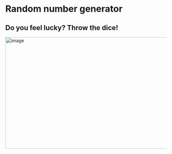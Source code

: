 # Random number generator
## Do you feel lucky? Throw the dice!
<img width="669" height="350" alt="image" src="https://github.com/user-attachments/assets/ca10c6fd-cf0b-4e97-8754-c9651c386d48" />
